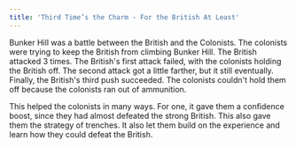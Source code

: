 ```yaml
---
title: 'Third Time’s the Charm - For the British At Least'
---
```

Bunker Hill was a battle between the British and the Colonists. The colonists were trying to keep the British from climbing Bunker Hill. The British attacked 3 times. The British's first attack failed, with the colonists holding the British off. The second attack got a little farther, but it still eventually. Finally, the British's third push succeeded. The colonists couldn't hold them off because the colonists ran out of ammunition. 

This helped the colonists in many ways. For one, it gave them a confidence boost, since they had almost defeated the strong British. This also gave them the strategy of trenches. It also let them build on the experience and learn how they could defeat the British.

